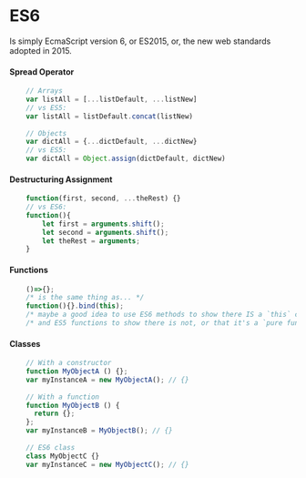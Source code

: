 # ES6  
Is simply EcmaScript version 6, or ES2015, or, the new web standards adopted in 2015.  
  
#### Spread Operator  
```javascript  
    // Arrays  
    var listAll = [...listDefault, ...listNew]  
    // vs ES5:  
    var listAll = listDefault.concat(listNew)  
  
    // Objects  
    var dictAll = {...dictDefault, ...dictNew}  
    // vs ES5:  
    var dictAll = Object.assign(dictDefault, dictNew)  
```  
  
#### Destructuring Assignment  
```javascript  
    function(first, second, ...theRest) {}  
    // vs ES6:  
    function(){  
        let first = arguments.shift();  
        let second = arguments.shift();  
        let theRest = arguments;  
    }  
```  
  
#### Functions  
```javascript  
    ()=>{};  
    /* is the same thing as... */  
    function(){}.bind(this);  
    /* maybe a good idea to use ES6 methods to show there IS a `this` context, */  
    /* and ES5 functions to show there is not, or that it's a `pure function` */  
```  
  
#### Classes  
```javascript  
    // With a constructor  
    function MyObjectA () {};  
    var myInstanceA = new MyObjectA(); // {}  
  
    // With a function  
    function MyObjectB () {  
      return {};  
    };  
    var myInstanceB = MyObjectB(); // {}  
  
    // ES6 class  
    class MyObjectC {}  
    var myInstanceC = new MyObjectC(); // {}  
```  
  
